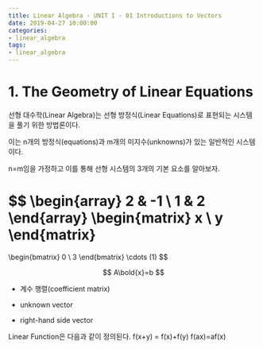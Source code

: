 ```yaml
---
title: Linear Algebra - UNIT I - 01 Introductions to Vectors
date: 2019-04-27 10:00:00
categories:
- linear_algebra
tags:
- linear_algebra
---
```


# 1. The Geometry of Linear Equations
선형 대수학(Linear Algebra)는 선형 방정식(Linear Equations)로 표현되는 시스템을 풀기 위한 방법론이다.

이는 n개의 방정식(equations)과 m개의 미지수(unknowns)가 있는 일반적인 시스템이다.

n=m임을 가정하고 이를 통해 선형 시스템의 3개의 기본 요소를 알아보자.

$$
\begin{array}
  2 & -1  \\
  1 & 2
\end{array}
\begin{matrix}
  x \\
  y 
\end{matrix}
=
\begin{bmatrix}
  0 \\
  3
\end{bmatrix}
\cdots (1)
$$

$$ A\bold{x}=b $$


- 계수 행렬(coefficient matrix)

- unknown vector

- right-hand side vector

Linear Function은 다음과 같이 정의된다.
f(x+y) = f(x)+f(y)
f(ax)=af(x)